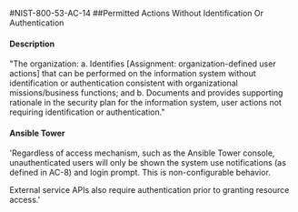 #NIST-800-53-AC-14
##Permitted Actions Without Identification Or Authentication
#### Description
"The organization:
  a.  Identifies [Assignment: organization-defined user actions] that can be performed on the information system without identification or authentication consistent with organizational missions/business functions; and
  b.  Documents and provides supporting rationale in the security plan for the information system, user actions not requiring identification or authentication."
#### Ansible Tower
'Regardless of access mechanism, such as the Ansible Tower
console, unauthenticated users will only be shown the
system use notifications (as defined in AC-8) and login prompt. This is
non-configurable behavior.

External service APIs also require authentication
prior to granting resource access.'

